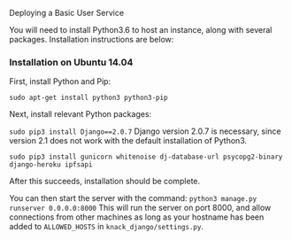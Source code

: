 Deploying a Basic User Service

You will need to install Python3.6 to host an instance, along with several packages. Installation instructions are below:

### Installation on Ubuntu 14.04

First, install Python and Pip:

`sudo apt-get install python3 python3-pip`

Next, install relevant Python packages:

`sudo pip3 install Django==2.0.7`
Django version 2.0.7 is necessary, since version 2.1 does not work with the default installation of Python3.

`sudo pip3 install gunicorn whitenoise dj-database-url psycopg2-binary django-heroku ipfsapi`

After this succeeds, installation should be complete.

You can then start the server with the command:
`python3 manage.py runserver 0.0.0.0:8000`
This will run the server on port 8000, and allow connections from other machines as long as your hostname has been added to `ALLOWED_HOSTS` in `knack_django/settings.py`.

